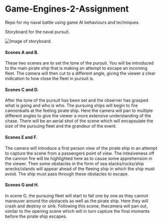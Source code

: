 # Game-Engines-2-Assignment
Repo for my naval battle using game AI behaviours and techniques.

Storyboard for the naval pursuit.

![Image of storyboard.](https://scontent-dub4-1.xx.fbcdn.net/v/t1.15752-9/54519259_325739878296535_6833592898387181568_n.jpg?_nc_cat=106&_nc_ht=scontent-dub4-1.xx&oh=81d58020e3ded2735ca5626c636595fc&oe=5D02BF7E)

#### Scenes A and B.

These two scenes are to set the tone of the pursuit. You will be introduced to the main pirate ship that is making an attempt to escape an incoming fleet.
The camera will then cut to a different angle, giving the viewer a clear indication to how close the fleet in pursuit is.

#### Scenes C and D.

After the tone of the pursuit has been set and the observer has grasped what is going and who is who. The pursuing ships will begin to fire cannonballs at the feeling pirate ship. Here the camera will pan to multiple different angles to give the viewer a more extensive understanding of the chase.
There will be an aerial shot of the scene which will encapsulate the size of the pursuing fleet and the grandeur of the event.

#### Scenes E and F.

The camera will introduce a first person view of the pirate ship in an attempt to capture the scene from a passengers point of view. The intesiveness off the cannon fire will be highlighted here as to cause some apprehension in the viewer. 
Then some obstacles in the form of sea stacks/rocks/ship wrecks/islands will appear ahead of the fleeing ship in which the ship must avoid. The ship must pass through these obstacles to escape.

#### Scenes G and H.

In scene G, the pursuing fleet will start to fall one by one as they cannot maneuver around the obstacels as well as the pirate ship. Here they will crash and destroy or sink. 
Following this scene, thecamera will pan out, similar to the opening scene which will in turn capture the final moments before the pirate ship escapes.
